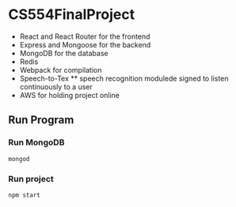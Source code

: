 # CS554FinalProject

* React and React Router for the frontend
* Express and Mongoose for the backend
* MongoDB for the database
* Redis
* Webpack for compilation
* Speech-to-Tex 
** speech recognition modulede signed to listen continuously to a user
* AWS for holding project online


## Run Program

### Run MongoDB 
```shell
mongod
```

### Run project 
```shell
npm start
```
